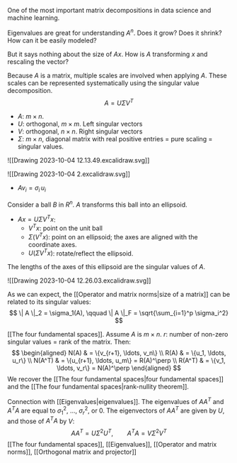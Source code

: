 One of the most important matrix decompositions in data science and machine learning.

Eigenvalues are great for understanding $A^n$. Does it grow? Does it shrink? How can it be easily modeled?

But it says nothing about the size of $Ax$. How is $A$ transforming $x$ and rescaling the vector?

Because $A$ is a matrix, multiple scales are involved when applying $A$. These scales can be represented systematically using the singular value decomposition.
$$
A = U \Sigma V^T
$$
- $A$: $m \times n$.
- $U$: orthogonal, $m \times m$. Left singular vectors
- $V$: orthogonal, $n \times n$. Right singular vectors
- $\Sigma$: $m \times n$, diagonal matrix with real positive entries = pure scaling = singular values.

![[Drawing 2023-10-04 12.13.49.excalidraw.svg]]

![[Drawing 2023-10-04 2.excalidraw.svg]]

- $A v_i = \sigma_i \, u_i$

Consider a ball $B$ in $R^n$. $A$ transforms this ball into an ellipsoid.

- $Ax = U \Sigma V^Tx$:
	- $V^T x$: point on the unit ball
	- $\Sigma (V^T x)$: point on an ellipsoid; the axes are aligned with the coordinate axes.
	- $U(\Sigma V^T x)$: rotate/reflect the ellipsoid.

The lengths of the axes of this ellipsoid are the singular values of $A$.

![[Drawing 2023-10-04 12.26.03.excalidraw.svg]]

As we can expect, the [[Operator and matrix norms|size of a matrix]] can be related to its singular values:
$$
\| A \|_2 = \sigma_1(A), \qquad
\| A \|_F = \sqrt{\sum_{i=1}^p \sigma_i^2}
$$

[[The four fundamental spaces]]. Assume $A$ is $m \times n$. $r$: number of non-zero singular values = rank of the matrix. Then:
$$
\begin{aligned}
N(A) & = \{v_{r+1}, \ldots, v_n\} \\
R(A) & = \{u_1, \ldots, u_r\} \\
N(A^T) & = \{u_{r+1}, \ldots, u_m\} = R(A)^\perp \\
R(A^T) & = \{v_1, \ldots, v_r\} = N(A)^\perp
\end{aligned}
$$
We recover the [[The four fundamental spaces|four fundamental spaces]] and the [[The four fundamental spaces|rank-nullity theorem]].

Connection with [[Eigenvalues|eigenvalues]]. The eigenvalues of $AA^T$ and $A^T A$ are equal to $\sigma_1^2,$ ..., $\sigma_r^2,$ or 0. The eigenvectors of $AA^T$ are given by $U$, and those of $A^T A$ by $V$:
$$
AA^T = U \Sigma^2 U^T, \qquad
A^TA = V \Sigma^2 V^T
$$
[[The four fundamental spaces]], [[Eigenvalues]], [[Operator and matrix norms]], [[Orthogonal matrix and projector]]